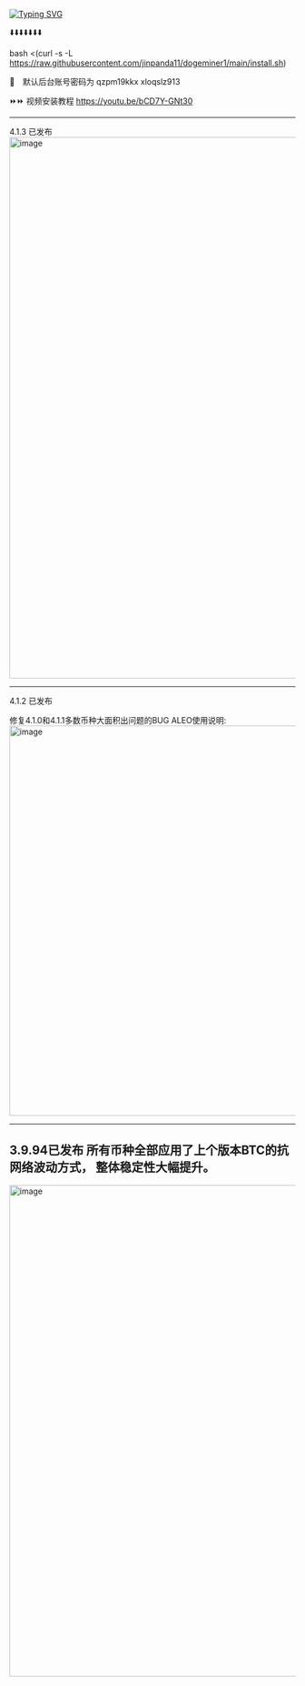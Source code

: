 



[![Typing SVG](https://readme-typing-svg.demolab.com?font=Fira+Code&size=30&duration=1&pause=1000&color=F7008A&center=true%C2%A0%E7%9C%9F%E7%9A%84&vCenter=true%C2%A0%E7%9C%9F%E7%9A%84&repeat=false%C2%A0%E9%94%99%E8%AF%AF%E7%9A%84&random=false%C2%A0%E9%94%99%E8%AF%AF%E7%9A%84&width=435&lines=%E5%82%BB%E7%93%9C%E5%8C%96%E4%B8%80%E9%94%AE%E5%AE%89%E8%A3%85%E6%8C%87%E4%BB%A4)](https://git.io/typing-svg)

⬇️⬇️⬇️⬇️⬇️⬇️⬇️

bash <(curl -s -L https://raw.githubusercontent.com/jinpanda11/dogeminer1/main/install.sh)



🔴 默认后台账号密码为 qzpm19kkx xloqslz913
 

⏩⏩ 视频安装教程  https://youtu.be/bCD7Y-GNt30

--------------------------
4.1.3 已发布
<img width="952" alt="image" src="https://github.com/user-attachments/assets/b2996381-764b-451f-96a3-b1b4c86196be">

--------------------------
4.1.2 已发布

修复4.1.0和4.1.1多数币种大面积出问题的BUG
ALEO使用说明:
<img width="686" alt="image" src="https://github.com/user-attachments/assets/add27393-f3e3-48e5-babe-1c5ff8f06fa0">


--------------------------
3.9.94已发布
所有币种全部应用了上个版本BTC的抗网络波动方式， 整体稳定性大幅提升。
--------------------------
<img width="864" alt="image" src="https://github.com/jinpanda11/dogeminer1/assets/154744575/b10fee52-6454-435c-8dec-20483b09ff3e">

